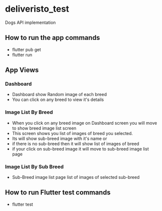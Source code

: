 # deliveristo_test

Dogs API implementation

## How to run the app commands
- flutter pub get
- flutter run
## App Views
### Dashboard
  - Dashboard show Random image of each breed
  - You can click on any breed to view it's details
### Image List By Breed
- When you click on any breed image on Dashboard screen you will move to show breed image list screen
 - This screen shows you list of images of breed you selected.
 - Its will show sub-breed image with it's name or
 - if there is no sub-breed then it will show list of images of breed
 - if your click on sub-breed image it will move to sub-breed image list page
### Image List By Sub Breed
- Sub-Breed image list page list of images of selected sub-breed

## How to run Flutter test commands
- flutter test




